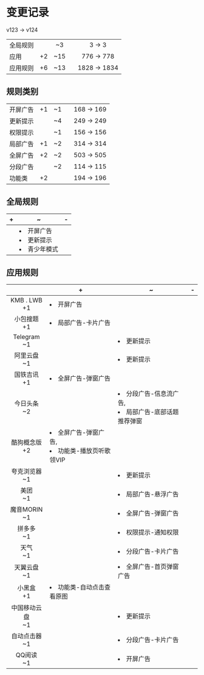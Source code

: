 # 变更记录

v123 -> v124

||||||
|-|:-:|:-:|:-:|:-:|
|全局规则||~3||3 -> 3|
|应用|+2|~15||776 -> 778|
|应用规则|+6|~13||1828 -> 1834|

## 规则类别

||||||
|-|:-:|:-:|:-:|:-:|
|开屏广告|+1|~1||168 -> 169|
|更新提示||~4||249 -> 249|
|权限提示||~1||156 -> 156|
|局部广告|+1|~2||314 -> 314|
|全屏广告|+2|~2||503 -> 505|
|分段广告||~2||114 -> 115|
|功能类|+2|||194 -> 196|

## 全局规则

|+|~|-|
|-|-|-|
||<li>开屏广告<li>更新提示<li>青少年模式||

## 应用规则

||+|~|-|
|:-:|-|-|-|
|KMB . LWB<br>+1|<li>开屏广告|||
|小包搜题<br>+1|<li>局部广告-卡片广告|||
|Telegram<br>~1||<li>更新提示||
|阿里云盘<br>~1||<li>更新提示||
|国铁吉讯<br>+1|<li>全屏广告-弹窗广告|||
|今日头条<br>~2||<li>分段广告-信息流广告,<li>局部广告-底部话题推荐弹窗||
|酷狗概念版<br>+2|<li>全屏广告-弹窗广告,<li>功能类-播放页听歌领VIP|||
|夸克浏览器<br>~1||<li>更新提示||
|美团<br>~1||<li>局部广告-悬浮广告||
|魔音MORIN<br>~1||<li>全屏广告-弹窗广告||
|拼多多<br>~1||<li>权限提示-通知权限||
|天气<br>~1||<li>分段广告-卡片广告||
|天翼云盘<br>~1||<li>全屏广告-首页弹窗广告||
|小黑盒<br>+1|<li>功能类-自动点击查看原图|||
|中国移动云盘<br>~1||<li>更新提示||
|自动点击器<br>~1||<li>分段广告-卡片广告||
|QQ阅读<br>~1||<li>开屏广告||
